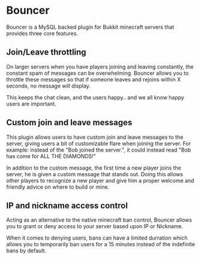 # **Bouncer** #
Bouncer is a MySQL backed plugin for Bukkit minecraft servers that provides three core features.

## Join/Leave throttling ##
On larger servers when you have players joining and leaving constantly, the constant spam of messages can be overwhelming. Bouncer allows you to throttle these messages so that if someone leaves and rejoins within X seconds, no message will display. 

This keeps the chat clean, and the users happy.. and we all know happy users are important.

## Custom join and leave messages ##
This plugin allows users to have custom join and leave messages to the server, giving users a bit of customizable flare when joining the server. For example: instead of the "Bob joined the server.", it could instead read "Bob has come for ALL THE DIAMONDS!"

In addition to the custom message, the first time a new player joins the server, he is given a custom message that stands out. Doing this allows other players to recognize a new player and give him a proper welcome and friendly advice on where to build or mine.

## IP and nickname access control ##
Acting as an alternative to the native minecraft ban control, Bouncer allows you to grant or deny access to your server based upon IP or Nickname. 

When it comes to denying users, bans can have a limited durration which allows you to temporarily ban users for a 15 minutes instead of the indefinite bans by default.
